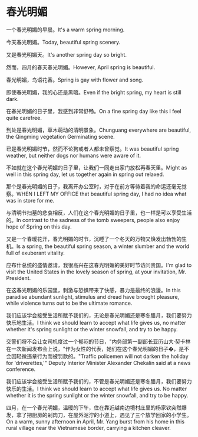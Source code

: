 # 春光明媚

<p><span class="chinese">一个春光明媚的早晨。</span><span class="english">It's a warm spring morning.</span></p>

<p><span class="chinese">今天春光明媚。</span><span class="english">Today, beautiful spring scenery.</span></p>

<p><span class="chinese">又是春光明媚天。</span><span class="english">It's another spring day so bright.</span></p>

<p><span class="chinese">然而，四月的春天春光明媚。</span><span class="english">However, April spring is beautiful.</span></p>

<p><span class="chinese">春光明媚，鸟语花香。</span><span class="english">Spring is gay with flower and song.</span></p>

<p><span class="chinese">即使春光明媚，我的心还是黑暗。</span><span class="english">Even if the bright spring, my heart is still dark.</span></p>

<p><span class="chinese">在春光明媚的日子里，我感到非常舒畅。</span><span class="english">On a fine spring day like this I feel quite carefree.</span></p>

<p><span class="chinese">到处是春光明媚，草木萌动的清明景象。</span><span class="english">Chunguang everywhere are beautiful, the Qingming vegetation Germinating scene.</span></p>

<p><span class="chinese">已是春光明媚时节，然而不论狗或者人都未曾察觉。</span><span class="english">It was beautiful spring weather, but neither dogs nor humans were aware of it.</span></p>

<p><span class="chinese">不如就在这个春光明媚的日子里，让我们一同走出家门放松再春天里。</span><span class="english">Might as well in this spring day, let us together again in spring out relaxed.</span></p>

<p><span class="chinese">那个是春光明媚的日子，我离开办公室时，对于在前方等待着我的命运还毫无觉察。</span><span class="english">WHEN I LEFT MY OFFICE that beautiful spring day, I had no idea what was in store for me.</span></p>

<p><span class="chinese">与清明节扫墓的悲哀相反，人们在这个春光明媚的日子里，也一样是可以享受生活的。</span><span class="english">In contrast to the sadness of the tomb sweepers, people also enjoy hope of Spring on this day.</span></p>

<p><span class="chinese">又是一个春暖花开，春光明媚的时节，沉睡了一个冬天的万物又焕发出勃勃的生机。</span><span class="english">Is a spring, the beautiful spring season, a winter slumber and the world full of exuberant vitality.</span></p>

<p><span class="chinese">应布什总统的盛情邀请，我很高兴在这春光明媚的美好时节访问贵国。</span><span class="english">I'm glad to visit the United States in the lovely season of spring, at your invitation, Mr. President.</span></p>

<p><span class="chinese">在这春光明媚的乐园里，刺激与恐惧带来了快感，暴力是最终的浪漫。</span><span class="english">In this paradise abundant sunlight, stimulus and dread have brought pleasure, while violence turns out to be the ultimate romance.</span></p>

<p><span class="chinese">我们应该学会接受生活所赋予我们的，无论是春光明媚还是寒冬腊月，我们要努力快乐地生活。</span><span class="english">I think we should learn to accept what life gives us, no matter whether it's spring sunlight or the winter snowfall, and try to be happy.</span></p>

<p><span class="chinese">交警们将不会让女司机度过一个郁闷的节日，"内务部第一副部长亚历山大·契卡林在一次新闻发布会上说，"作为女性的代表，她们在这个春光明媚的日子�，是不会因轻微违章行为而被罚款的。</span><span class="english">"Traffic policemen will not darken the holiday for 'driverettes,'" Deputy Interior Minister Alexander Chekalin said at a news conference.</span></p>

<p><span class="chinese">我们应该学会接受生活所赋予我们的，不管是春光明媚还是寒冬腊月，我们要努力快乐的生活。</span><span class="english">I think we should learn to accept what life gives us. No matter whether it is the spring sunlight or the winter snowfall, and try to be happy.</span></p>

<p><span class="chinese">四月，在一个春光明媚，温暖的下午，住在靠近越南边境村庄里的杨家钦突然爆发，拿了把厨房的剁肉刀，在屋外泥泞的小道上，遇见了三个放学回家的小学生。</span><span class="english">On a warm, sunny afternoon in April, Mr. Yang burst from his home in this rural village near the Vietnamese border, carrying a kitchen cleaver.</span></p>

